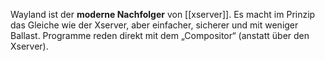 Wayland ist der **moderne Nachfolger** von [[xserver]]. Es macht im Prinzip das Gleiche wie der Xserver, aber einfacher, sicherer und mit weniger Ballast. Programme reden direkt mit dem „Compositor“ (anstatt über den Xserver).
 